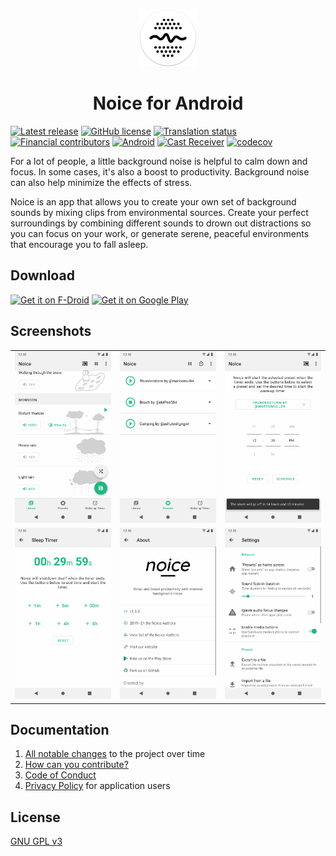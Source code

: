 <p align="center">
  <a href="https://trynoice.com">
    <img alt="Gatsby" src="graphics/icon-round.png" width="92" />
  </a>
</p>
<h1 align="center">Noice for Android</h1>

[![Latest release](https://img.shields.io/github/tag-date/trynoice/android-app.svg?color=orange&label=release)](https://github.com/trynoice/android-app/tags/)
[![GitHub license](https://img.shields.io/github/license/trynoice/android-app.svg)](https://github.com/trynoice/android-app/blob/master/LICENSE)
[![Translation status](https://hosted.weblate.org/widgets/noice/-/svg-badge.svg)](https://hosted.weblate.org/engage/noice/)
[![Financial contributors](https://opencollective.com/noice/tiers/badge.svg)](https://opencollective.com/noice)
[![Android](https://github.com/trynoice/android-app/workflows/Android/badge.svg)](https://github.com/trynoice/android-app/actions?query=workflow%3AAndroid)
[![Cast Receiver](https://github.com/trynoice/android-app/workflows/Cast%20Receiver/badge.svg)](https://github.com/trynoice/android-app/actions?query=workflow%3A%22Cast+Receiver%22)
[![codecov](https://codecov.io/gh/trynoice/android-app/branch/master/graph/badge.svg)](https://codecov.io/gh/trynoice/android-app)

For a lot of people, a little background noise is helpful to calm down and focus. In some cases, it's also a boost to productivity. Background noise can also help minimize the effects of stress.

Noice is an app that allows you to create your own set of background sounds by mixing clips from environmental sources. Create your perfect surroundings by combining different sounds to drown out distractions so you can focus on your work, or generate serene, peaceful environments that encourage you to fall asleep.

## Download

[<img src="https://fdroid.gitlab.io/artwork/badge/get-it-on.png" alt="Get it on F-Droid" height="100">][f-droid-link]
[<img src="https://play.google.com/intl/en_us/badges/images/generic/en-play-badge.png" alt="Get it on Google Play" height="100">][google-play-link]

## Screenshots

|                                                                                |                                                                                |                                                                                |
| ------------------------------------------------------------------------------ | ------------------------------------------------------------------------------ | ------------------------------------------------------------------------------ |
| ![Screenshot 1](fastlane/metadata/android/en-US/images/phoneScreenshots/1.png) | ![Screenshot 2](fastlane/metadata/android/en-US/images/phoneScreenshots/2.png) | ![Screenshot 3](fastlane/metadata/android/en-US/images/phoneScreenshots/3.png) |
| ![Screenshot 4](fastlane/metadata/android/en-US/images/phoneScreenshots/4.png) | ![Screenshot 5](fastlane/metadata/android/en-US/images/phoneScreenshots/5.png) | ![Screenshot 6](fastlane/metadata/android/en-US/images/phoneScreenshots/6.png) |

## Documentation

1. [All notable changes](https://trynoice.com/changelog) to the project over
   time
2. [How can you contribute?](CONTRIBUTING.md)
3. [Code of Conduct](CODE_OF_CONDUCT.md)
4. [Privacy Policy](https://trynoice.com/privacy-policy) for application users

## License

[GNU GPL v3](LICENSE)

[google-play-link]: https://play.google.com/store/apps/details?id=com.github.ashutoshgngwr.noice&referrer=utm_source%3DGitHub%26utm_campaign%3DREADME
[f-droid-link]: https://f-droid.org/app/com.github.ashutoshgngwr.noice
